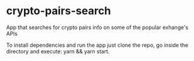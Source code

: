 # crypto-pairs-search
App that searches for crypto pairs info on some of the popular exhange's APIs

To install dependencies and run the app just clone the repo,
go inside the directory and execute: yarn && yarn start.
